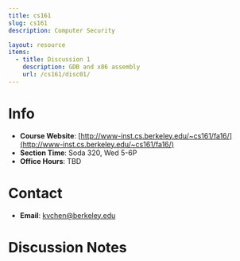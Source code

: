```yaml
---
title: cs161
slug: cs161
description: Computer Security

layout: resource
items:
  - title: Discussion 1
    description: GDB and x86 assembly
    url: /cs161/disc01/
---
```


# Info

* **Course Website**: [http://www-inst.cs.berkeley.edu/~cs161/fa16/](http://www-inst.cs.berkeley.edu/~cs161/fa16/)
* **Section Time**: Soda 320, Wed 5-6P
* **Office Hours**: TBD


# Contact

* **Email**: [kvchen@berkeley.edu](mailto:kvchen@berkeley.edu)


# Discussion Notes
